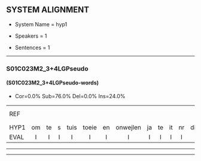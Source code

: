 
## SYSTEM ALIGNMENT

- System Name = hyp1

- Speakers = 1

- Sentences = 1

---

### S01C023M2_3+4LGPseudo

#### (S01C023M2_3+4LGPseudo-words)

- Cor=0.0%	Sub=76.0%	Del=0.0%	Ins=24.0%

|  |  |  |  |  |  |  |  |  |  |  |  |  |  |  |  |  |  |  |  |  |  |  |  |  |  |  |  |  |  |  |  |  |  |  |  |  |  |  |  |  |  |  |  |  |  |  |  |  |  |  |  |  |  |  |  |  |  |  |  |  |  |  |  |  |  |  |  |  |  |  |  |  |  |  |  |  |  |  |  |  |  |  |  |  |  |  |  |  |  |  |  |  |  |  |  |  |
|:--- |:---:|:---:|:---:|:---:|:---:|:---:|:---:|:---:|:---:|:---:|:---:|:---:|:---:|:---:|:---:|:---:|:---:|:---:|:---:|:---:|:---:|:---:|:---:|:---:|:---:|:---:|:---:|:---:|:---:|:---:|:---:|:---:|:---:|:---:|:---:|:---:|:---:|:---:|:---:|:---:|:---:|:---:|:---:|:---:|:---:|:---:|:---:|:---:|:---:|:---:|:---:|:---:|:---:|:---:|:---:|:---:|:---:|:---:|:---:|:---:|:---:|:---:|:---:|:---:|:---:|:---:|:---:|:---:|:---:|:---:|:---:|:---:|:---:|:---:|:---:|:---:|:---:|:---:|:---:|:---:|:---:|:---:|:---:|:---:|:---:|:---:|:---:|:---:|:---:|:---:|:---:|:---:|:---:|:---:|:---:|:---:|
| REF |  |  |  |  |  |  |  |  |  |  |  |  |  |  |  |  |  |  |  |  |  |  |  | ometuif | * | toejietsen | * | oonwijlen | jattesiet | * | * | nurudien | stoenydaas | deuveltek | juitonie | gevijdel | sidowaan | spekkeraai | * | * | * | wachteniek | verpierik | nappegreeuw | * | * | * | * | mantaroen | * | schielendaspen | crobeklunker | * | kabbestepen | verwarig | *(verwarring) | * | ooiebiekje | fandelig | jalekrewen | * | smoralij | zeekvlachine | * | * | * | * | kanaroe | toineetlijgen | * | * | * | meitsegrok | kantelogsten | * | * | * | ondermind | choporatie | * | * | zennebral | * | ijraspangen | * | blottenduuf | girdofhaalder | tobbermoeit | * | poentalschouden | havedil | verbrakkertje | * | * | gerauwejaak | hapeneren |
| HYP1 | om | te | s | tuis | toeie | en | onwejlen | ja | te | it | nr | dien | toda | duifel | tek | je | tonny | gefeder | cidoan | pe | krai | wacht | en | wachtenniek | war | pirik | na | e | schreeuw | mar | taroen | shiel | een | das | spel | kobe | lun | k | ker | kaer | stempen | verwar | verwarring | oh | ike | van | de | lug | jal | uh | gre | uin | s | moral | hi | séa | la | chine | kar | kanaru | to | netleie | eia | meitersrok | kante | loogstem | omde | on | dermind | so | porapi | venen | braw | ras | panen | blo | blodt | en | de | nif | gierdoof | haaalder | doper | moit | bond | bontalsgouden | a | vendl | ve | brake | geou | bo | jak | ha | en | e |
| EVAL | I | I | I | I | I | I | I | I | I | I | I | I | I | I | I | I | I | I | I | I | I | I | I | S | S | S | S | S | S | S | S | S | S | S | S | S | S | S | S | S | S | S | S | S | S | S | S | S | S | S | S | S | S | S | S | S | S | S | S | S | S | S | S | S | S | S | S | S | S | S | S | S | S | S | S | S | S | S | S | S | S | S | S | S | S | S | S | S | S | S | S | S | S | S | S | S |
---

---
